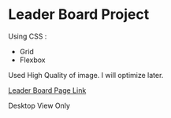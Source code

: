 # Leader Board Project

Using CSS :

- Grid
- Flexbox

Used High Quality of image. I will optimize later.

[Leader Board Page Link](https://mrx-arafat.github.io/Leader-Board-Project/)

Desktop View Only
